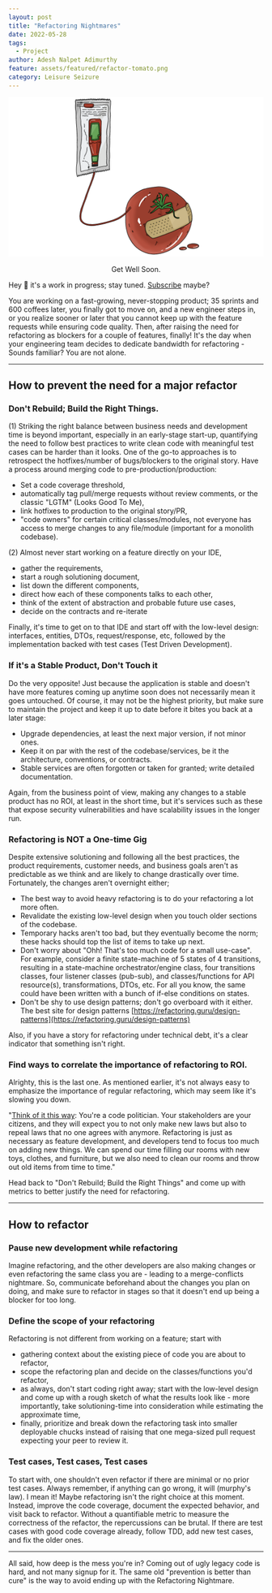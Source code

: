 ```yaml
---
layout: post
title: "Refactoring Nightmares"
date: 2022-05-28
tags:
  - Project
author: Adesh Nalpet Adimurthy
feature: assets/featured/refactor-tomato.png
category: Leisure Seizure
---
```


<img class="center-image" src="./assets/featured/refactor-tomato.png" /> 
<p style="text-align: center;">Get Well Soon. </p>

Hey 👋 it's a work in progress; stay tuned. [Subscribe](https://pyblog.medium.com/subscribe) maybe?

You are working on a fast-growing, never-stopping product; 35 sprints and 600 coffees later, you finally got to move on, and a new engineer steps in, or you realize sooner or later that you cannot keep up with the feature requests while ensuring code quality. Then, after raising the need for refactoring as blockers for a couple of features, finally! It's the day when your engineering team decides to dedicate bandwidth for refactoring - Sounds familiar? You are not alone.

<hr class="hr">

## How to prevent the need for a major refactor

### Don't Rebuild; Build the Right Things.
(1) Striking the right balance between business needs and development time is beyond important, especially in an early-stage start-up, quantifying the need to follow best practices to write clean code with meaningful test cases can be harder than it looks. One of the go-to approaches is to retrospect the hotfixes/number of bugs/blockers to the original story. Have a process around merging code to pre-production/production:

- Set a code coverage threshold, 
- automatically tag pull/merge requests without review comments, or the classic "LGTM" (Looks Good To Me), 
- link hotfixes to production to the original story/PR,
- "code owners" for certain critical classes/modules, not everyone has access to merge changes to any file/module (important for a monolith codebase).

(2) Almost never start working on a feature directly on your IDE, 
- gather the requirements,
- start a rough solutioning document, 
- list down the different components, 
- direct how each of these components talks to each other, 
- think of the extent of abstraction and probable future use cases, 
- decide on the contracts and re-iterate 

Finally, it's time to get on to that IDE and start off with the low-level design: interfaces, entities, DTOs, request/response, etc, followed by the implementation backed with test cases (Test Driven Development).

### If it's a Stable Product, Don't Touch it
Do the very opposite! Just because the application is stable and doesn't have more features coming up anytime soon does not necessarily mean it goes untouched. Of course, it may not be the highest priority, but make sure to maintain the project and keep it up to date before it bites you back at a later stage:

- Upgrade dependencies, at least the next major version, if not minor ones.
- Keep it on par with the rest of the codebase/services, be it the architecture, conventions, or contracts.
- Stable services are often forgotten or taken for granted; write detailed documentation.

Again, from the business point of view, making any changes to a stable product has no ROI, at least in the short time, but it's services such as these that expose security vulnerabilities and have scalability issues in the longer run.

### Refactoring is NOT a One-time Gig
Despite extensive solutioning and following all the best practices, the product requirements, customer needs, and business goals aren't as predictable as we think and are likely to change drastically over time. Fortunately, the changes aren't overnight either; 

- The best way to avoid heavy refactoring is to do your refactoring a lot more often.
- Revalidate the existing low-level design when you touch older sections of the codebase. 
- Temporary hacks aren't too bad, but they eventually become the norm; these hacks should top the list of items to take up next.
- Don't worry about "Ohh! That's too much code for a small use-case". For example, consider a finite state-machine of 5 states of 4 transitions, resulting in a state-machine orchestrator/engine class, four transitions classes, four listener classes (pub-sub), and classes/functions for API resource(s), transformations, DTOs, etc. For all you know, the same could have been written with a bunch of if-else conditions on states.
- Don't be shy to use design patterns; don't go overboard with it either. The best site for design patterns [https://refactoring.guru/design-patterns](https://refactoring.guru/design-patterns)

Also, if you have a story for refactoring under technical debt, it's a clear indicator that something isn't right.

### Find ways to correlate the importance of refactoring to ROI.
Alrighty, this is the last one. As mentioned earlier, it's not always easy to emphasize the importance of regular refactoring, which may seem like it's slowing you down.

"[Think of it this way](https://www.linkedin.com/pulse/refactoring-nightmares-nicholas-iannone/): You're a code politician. Your stakeholders are your citizens, and they will expect you to not only make new laws but also to repeal laws that no one agrees with anymore. Refactoring is just as necessary as feature development, and developers tend to focus too much on adding new things. We can spend our time filling our rooms with new toys, clothes, and furniture, but we also need to clean our rooms and throw out old items from time to time."

Head back to "Don't Rebuild; Build the Right Things" and come up with metrics to better justify the need for refactoring.

<hr class="hr">

## How to refactor

### Pause new development while refactoring
Imagine refactoring, and the other developers are also making changes or even refactoring the same class you are - leading to a merge-conflicts nightmare. So, communicate beforehand about the changes you plan on doing, and make sure to refactor in stages so that it doesn't end up being a blocker for too long.

### Define the scope of your refactoring
Refactoring is not different from working on a feature; start with
- gathering context about the existing piece of code you are about to refactor,
- scope the refactoring plan and decide on the classes/functions you'd refactor,
- as always, don't start coding right away; start with the low-level design and come up with a rough sketch of what the results look like - more importantly, take solutioning-time into consideration while estimating the approximate time,
- finally, prioritize and break down the refactoring task into smaller deployable chucks instead of raising that one mega-sized pull request expecting your peer to review it.

### Test cases, Test cases, Test cases
To start with, one shouldn't even refactor if there are minimal or no prior test cases. Always remember, if anything can go wrong, it will (murphy's law). I mean it! Maybe refactoring isn't the right choice at this moment. Instead, improve the code coverage, document the expected behavior, and visit back to refactor. Without a quantifiable metric to measure the correctness of the refactor, the repercussions can be brutal. If there are test cases with good code coverage already, follow TDD, add new test cases, and fix the older ones.

<hr class="hr">

All said, how deep is the mess you're in? Coming out of ugly legacy code is hard, and not many signup for it. The same old "prevention is better than cure" is the way to avoid ending up with the Refactoring Nightmare.

